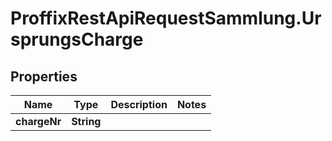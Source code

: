 # ProffixRestApiRequestSammlung.UrsprungsCharge

## Properties
Name | Type | Description | Notes
------------ | ------------- | ------------- | -------------
**chargeNr** | **String** |  | 


